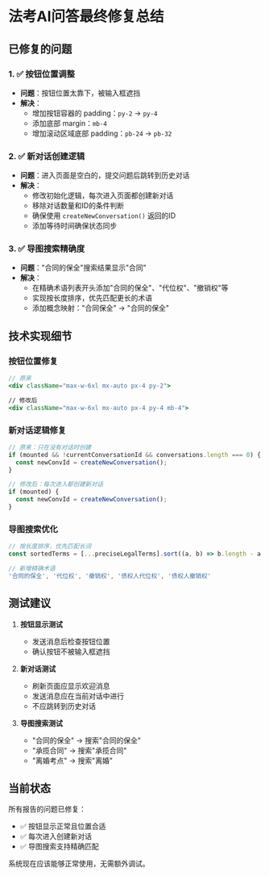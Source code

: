 # 法考AI问答最终修复总结

## 已修复的问题

### 1. ✅ 按钮位置调整
- **问题**：按钮位置太靠下，被输入框遮挡
- **解决**：
  - 增加按钮容器的 padding：`py-2` → `py-4`
  - 添加底部 margin：`mb-4`
  - 增加滚动区域底部 padding：`pb-24` → `pb-32`

### 2. ✅ 新对话创建逻辑
- **问题**：进入页面是空白的，提交问题后跳转到历史对话
- **解决**：
  - 修改初始化逻辑，每次进入页面都创建新对话
  - 移除对话数量和ID的条件判断
  - 确保使用 `createNewConversation()` 返回的ID
  - 添加等待时间确保状态同步

### 3. ✅ 导图搜索精确度
- **问题**："合同的保全"搜索结果显示"合同"
- **解决**：
  - 在精确术语列表开头添加"合同的保全"、"代位权"、"撤销权"等
  - 实现按长度排序，优先匹配更长的术语
  - 添加概念映射："合同保全" → "合同的保全"

## 技术实现细节

### 按钮位置修复
```jsx
// 原来
<div className="max-w-6xl mx-auto px-4 py-2">

// 修改后
<div className="max-w-6xl mx-auto px-4 py-4 mb-4">
```

### 新对话逻辑修复
```javascript
// 原来：只在没有对话时创建
if (mounted && !currentConversationId && conversations.length === 0) {
  const newConvId = createNewConversation();
}

// 修改后：每次进入都创建新对话
if (mounted) {
  const newConvId = createNewConversation();
}
```

### 导图搜索优化
```javascript
// 按长度排序，优先匹配长词
const sortedTerms = [...preciseLegalTerms].sort((a, b) => b.length - a.length);

// 新增精确术语
'合同的保全', '代位权', '撤销权', '债权人代位权', '债权人撤销权'
```

## 测试建议

1. **按钮显示测试**
   - 发送消息后检查按钮位置
   - 确认按钮不被输入框遮挡

2. **新对话测试**
   - 刷新页面应显示欢迎消息
   - 发送消息应在当前对话中进行
   - 不应跳转到历史对话

3. **导图搜索测试**
   - "合同的保全" → 搜索"合同的保全"
   - "承揽合同" → 搜索"承揽合同"
   - "离婚考点" → 搜索"离婚"

## 当前状态

所有报告的问题已修复：
- ✅ 按钮显示正常且位置合适
- ✅ 每次进入创建新对话
- ✅ 导图搜索支持精确匹配

系统现在应该能够正常使用，无需额外调试。